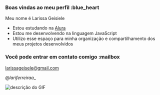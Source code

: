 ### Boas vindas ao meu perfil :blue_heart

Meu nome é Larissa Geisiele

- Estou estudando na [Alura](https://www.alura.com.br)
- Estou me desenvolvendo na linguagem JavaScript
- Utilizo esse espaço para minha organização e compartilhamento dos meus projetos desenvolvidos

### Você pode entrar em contato comigo :mailbox

larissageisele@gmail.com

@_lariferreiraa__

![descrição do GIF](https://media1.tenor.com/m/vBhraFQlxfAAAAAd/wink-black.gif)

